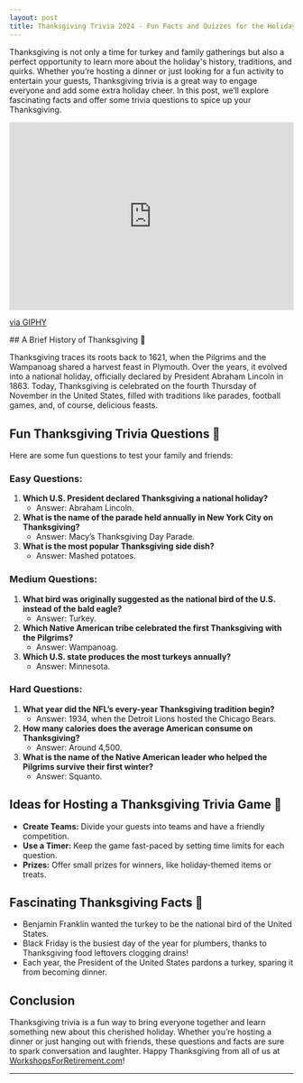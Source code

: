```yaml
---
layout: post
title: Thanksgiving Trivia 2024 - Fun Facts and Quizzes for the Holidays
---
```


Thanksgiving is not only a time for turkey and family gatherings but also a perfect opportunity to learn more about the holiday's history, traditions, and quirks. Whether you’re hosting a dinner or just looking for a fun activity to entertain your guests, Thanksgiving trivia is a great way to engage everyone and add some extra holiday cheer. In this post, we’ll explore fascinating facts and offer some trivia questions to spice up your Thanksgiving.

<div style="width:100%;height:0;padding-bottom:66%;position:relative;"><iframe src="https://giphy.com/embed/k3NBZE3t3rm6zo7h04/video" width="100%" height="100%" style="position:absolute" frameBorder="0" class="giphy-embed" allowFullScreen></iframe></div><p><a href="https://giphy.com/clips/studiosoriginals-thanksgiving-happy-k3NBZE3t3rm6zo7h04">via GIPHY</a></p>
## A Brief History of Thanksgiving 🦃

Thanksgiving traces its roots back to 1621, when the Pilgrims and the Wampanoag shared a harvest feast in Plymouth. Over the years, it evolved into a national holiday, officially declared by President Abraham Lincoln in 1863. Today, Thanksgiving is celebrated on the fourth Thursday of November in the United States, filled with traditions like parades, football games, and, of course, delicious feasts.

## Fun Thanksgiving Trivia Questions 🎉

Here are some fun questions to test your family and friends:

### Easy Questions:
1. **Which U.S. President declared Thanksgiving a national holiday?**
   - Answer: Abraham Lincoln.
2. **What is the name of the parade held annually in New York City on Thanksgiving?**
   - Answer: Macy’s Thanksgiving Day Parade.
3. **What is the most popular Thanksgiving side dish?**
   - Answer: Mashed potatoes.

### Medium Questions:
1. **What bird was originally suggested as the national bird of the U.S. instead of the bald eagle?**
   - Answer: Turkey.
2. **Which Native American tribe celebrated the first Thanksgiving with the Pilgrims?**
   - Answer: Wampanoag.
3. **Which U.S. state produces the most turkeys annually?**
   - Answer: Minnesota.

### Hard Questions:
1. **What year did the NFL’s every-year Thanksgiving tradition begin?**
   - Answer: 1934, when the Detroit Lions hosted the Chicago Bears.
2. **How many calories does the average American consume on Thanksgiving?**
   - Answer: Around 4,500.
3. **What is the name of the Native American leader who helped the Pilgrims survive their first winter?**
   - Answer: Squanto.

## Ideas for Hosting a Thanksgiving Trivia Game 🥳

- **Create Teams:** Divide your guests into teams and have a friendly competition.
- **Use a Timer:** Keep the game fast-paced by setting time limits for each question.
- **Prizes:** Offer small prizes for winners, like holiday-themed items or treats.

## Fascinating Thanksgiving Facts 🌽

- Benjamin Franklin wanted the turkey to be the national bird of the United States.
- Black Friday is the busiest day of the year for plumbers, thanks to Thanksgiving food leftovers clogging drains!
- Each year, the President of the United States pardons a turkey, sparing it from becoming dinner.

## Conclusion

Thanksgiving trivia is a fun way to bring everyone together and learn something new about this cherished holiday. Whether you’re hosting a dinner or just hanging out with friends, these questions and facts are sure to spark conversation and laughter. Happy Thanksgiving from all of us at [WorkshopsForRetirement.com](https://workshopsforretirement.com)!

---

<script type="application/ld+json">
{
  "@context": "https://schema.org",
  "@type": "FAQPage",
  "mainEntity": [
    {
      "@type": "Question",
      "name": "What is the origin of Thanksgiving?",
      "acceptedAnswer": {
        "@type": "Answer",
        "text": "Thanksgiving originated in 1621 as a harvest celebration shared by the Pilgrims and the Wampanoag Native Americans. The tradition has since evolved into an annual holiday celebrated across the United States."
      }
    },
    {
      "@type": "Question",
      "name": "What are some fun Thanksgiving trivia questions?",
      "acceptedAnswer": {
        "@type": "Answer",
        "text": "Examples include: 'Which President declared Thanksgiving a national holiday?' (Abraham Lincoln), 'What year did the first Macy's Thanksgiving Day Parade take place?' (1924), and 'Which state produces the most turkeys in the U.S.?' (Minnesota)."
      }
    },
    {
      "@type": "Question",
      "name": "What are the most popular Thanksgiving traditions?",
      "acceptedAnswer": {
        "@type": "Answer",
        "text": "Popular traditions include enjoying a turkey dinner, watching football, attending or viewing parades, and expressing gratitude with loved ones."
      }
    },
    {
      "@type": "Question",
      "name": "How can I host a Thanksgiving trivia game?",
      "acceptedAnswer": {
        "@type": "Answer",
        "text": "To host a trivia game, prepare a mix of easy and challenging Thanksgiving-themed questions. Split your guests into teams, offer small prizes for winners, and incorporate fun facts to keep the game engaging."
      }
    },
    {
      "@type": "Question",
      "name": "What are some surprising facts about Thanksgiving?",
      "acceptedAnswer": {
        "@type": "Answer",
        "text": "Some fun facts: The first Thanksgiving likely lasted three days, Thanksgiving was not a national holiday until 1863, and turkey wasn’t the main dish at the original feast."
      }
    }
  ]
}
</script>